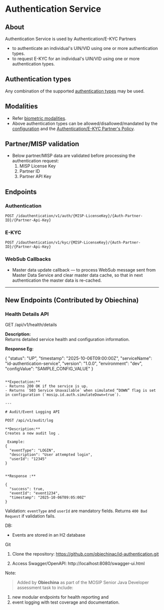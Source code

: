 # Authentication Service

## About
Authentication Service is used by Authentication/E-KYC Partners 
* to authenticate an individual's UIN/VID using one or more authentication types.
* to request E-KYC for an individual's UIN/VID using one or more authentication types.

## Authentication types
Any combination of the supported [authentication types](https://docs.mosip.io/1.2.0/id-authentication#authentication-types) may be used.
  
## Modalities
* Refer [biometric modalities](https://docs.mosip.io/1.2.0/biometrics#modalities).
* Above authentication types can be allowed/disallowed/mandated by the [configuration](../../docs/configuration.md#allowed-authentication-types) and the [Authentication/E-KYC Partner's Policy](../../docs/configuration.md).

## Partner/MISP validation
* Below partner/MISP data are validated before processing the authentication request:
  1. MISP License Key
  2. Partner ID
  3. Partner API Key

## Endpoints
### Authentication
```
POST /idauthentication/v1/auth/{MISP-LicenseKey}/{Auth-Partner-ID}/{Partner-Api-Key}
```

### E-KYC
```
POST /idauthentication/v1/kyc/{MISP-LicenseKey}/{Auth-Partner-ID}/{Partner-Api-Key}
```

### WebSub Callbacks
* Master data update callback — to process WebSub message sent from Master Data Service and clear master data cache, so that in next authentication the master data is re-cached.

---

## New Endpoints (Contributed by Obiechina)

### Health Details API

GET /api/v1/health/details


**Description:**  
Returns detailed service health and configuration information.

**Response Eg:**

{
  "status": "UP",
  "timestamp": "2025-10-06T09:00:00Z",
  "serviceName": "id-authentication-service",
  "version": "1.0.0",
  "environment": "dev",
  "configValue": "SAMPLE_CONFIG_VALUE"
}
```

**Expectation:**
- Returns 200 OK if the service is up.
- Returns `503 Service Unavailable` when simulated “DOWN” flag is set in configuration (`mosip.id.auth.simulateDown=true`).

---

# Audit/Event Logging API

POST /api/v1/audit/log

**Description:**  
Creates a new audit log .

 Example:
{
  "eventType": "LOGIN",
  "description": "User attempted login",
  "userId": "12345"
}


**Response :**

{
  "success": true,
  "eventId": "event1234",
  "timestamp": "2025-10-06T09:05:00Z"
}
```

Validation:
`eventType` and `userId` are mandatory fields.
 Returns `400 Bad Request` if validation fails.

DB:
- Events are stored in an H2 database




Git
1. Clone the repository:  https://github.com/obiechinac/id-authentication.git
   

2. Access Swagger/OpenAPI: http://localhost:8080/swagger-ui.html
   

Note: 
> Added by **Obiechina** as part of the MOSIP Senior Java Developer assessment task to  include:
1.  new modular endpoints for health reporting and
2. event logging with test coverage and documentation.


